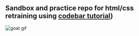 ## Sandbox and practice repo for html/css retraining using [codebar tutorial](https://tutorials.codebar.io/html/lesson1/tutorial.html))

![goat gif](images/goatgif.gif)
